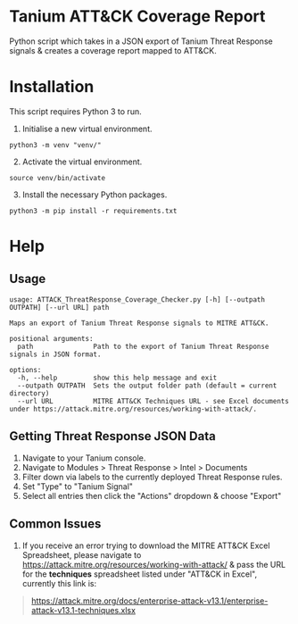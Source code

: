 # Tanium ATT&CK Coverage Report
Python script which takes in a JSON export of Tanium Threat Response signals &amp; creates a coverage report mapped to ATT&amp;CK.

# Installation
This script requires Python 3 to run.

1. Initialise a new virtual environment.
```
python3 -m venv "venv/"
```
2. Activate the virtual environment.
```
source venv/bin/activate
```
3. Install the necessary Python packages.
```
python3 -m pip install -r requirements.txt
```

# Help
## Usage
```
usage: ATTACK_ThreatResponse_Coverage_Checker.py [-h] [--outpath OUTPATH] [--url URL] path

Maps an export of Tanium Threat Response signals to MITRE ATT&CK.

positional arguments:
  path               Path to the export of Tanium Threat Response signals in JSON format.

options:
  -h, --help         show this help message and exit
  --outpath OUTPATH  Sets the output folder path (default = current directory)
  --url URL          MITRE ATT&CK Techniques URL - see Excel documents under https://attack.mitre.org/resources/working-with-attack/.
```

## Getting Threat Response JSON Data
1. Navigate to your Tanium console.
2. Navigate to Modules > Threat Response > Intel > Documents
3. Filter down via labels to the currently deployed Threat Response rules.
4. Set "Type" to "Tanium Signal"
5. Select all entries then click the "Actions" dropdown & choose "Export"

## Common Issues
1. If you receive an error trying to download the MITRE ATT&CK Excel Spreadsheet, please navigate to https://attack.mitre.org/resources/working-with-attack/ & pass the URL for the **techniques** spreadsheet listed under "ATT&CK in Excel", currently this link is:
> https://attack.mitre.org/docs/enterprise-attack-v13.1/enterprise-attack-v13.1-techniques.xlsx
